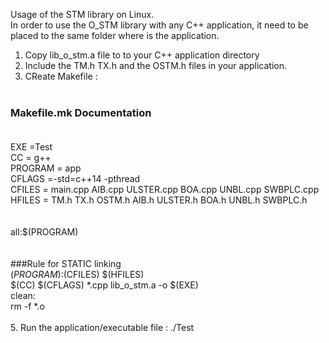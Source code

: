 Usage of the STM library on Linux.<br>
In order to use the O_STM library with any C++ application, it need to be placed to the same folder where is the application.<br>
1. Copy lib_o_stm.a file to to your C++ application directory<br>
2. Include the TM.h TX.h and the OSTM.h files in your application.<br>
3. CReate Makefile :
<br><br>
### Makefile.mk Documentation<br><br>
EXE =Test<br>
CC = g++<br>
PROGRAM = app<br>
CFLAGS =-std=c++14 -pthread <br>
CFILES = main.cpp AIB.cpp ULSTER.cpp BOA.cpp UNBL.cpp SWBPLC.cpp<br>
HFILES = TM.h TX.h OSTM.h AIB.h ULSTER.h BOA.h UNBL.h SWBPLC.h<br>
<br><br>
all:$(PROGRAM)<br>
<br><br>
###Rule for STATIC linking<br>
$(PROGRAM):$(CFILES) $(HFILES)<br>
	$(CC) $(CFLAGS) *.cpp lib_o_stm.a  -o $(EXE) 	<br>
clean:<br>
	rm -f *.o<br>
<br>
5. Run the application/executable file : ./Test

